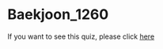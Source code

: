# Baekjoon_1260
If you want to see this quiz, please click [here](https://www.acmicpc.net/problem/1260)
